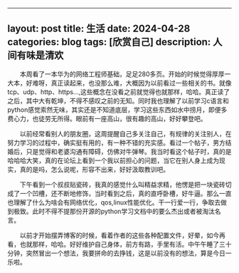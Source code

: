 
---
layout: post
title: 生活
date: 2024-04-28
categories: blog
tags: [欣赏自己]
description: 人间有味是清欢
---

&emsp;&emsp;本周看了一本华为的网络工程师基础，足足280多页。开始的时候觉得厚厚一大本，好难呀，真正读起来，也没那么难，大概因为以前看过一些相关的书。就像tcp、udp、http、https...,这些概念在没看之前就觉得也就那样，哈哈。真正读了之后，其中大有乾坤，不得不感叹之前的无知。同时我也理解了以前学习c语言和python感觉索然无味，其实还是不知道底层，学习这些东西如水中捞月，即便多费心力，也徒劳无所得。眼前有一座高山，很有趣的高山，好好攀登吧。

&emsp;&emsp;以前经常看别人的朋友圈，这周提醒自己多关注自己，有规律的关注别人，在努力学习的过程中，确实挺有用的，有一种不错的充实感。看过一个帖子，男方结婚后，只是觉得和老婆沟通有障碍，仿佛对牛弹琴。我当时看这个帖子时，真的是哈哈哈大笑，真的在论坛上看到一个我以前担心的问题，当它在别人身上成为现实，真的是吗，怎么说呢，形容不出来，好好汲取教训吧。

&emsp;&emsp;下午看到一个叔叔贴瓷砖，我真的感觉什么叫精益求精，他愣是把一块瓷砖切成了一个凹槽，还不断地修饰，当时看到之后，真的直呼卧槽，好牛逼。那么一直也理解了什么为啥会有网络优化，qos,linux性能优化。干一行爱一行，争取去做到极致。此时不得不提那份开源的python学习文档中的要么杰出或者被淘汰名言。

&emsp;&emsp;以前才开始摆弄博客的时候，看着作者的这些各种配置文件，好晕，如今再看，也就那样，哈哈。好好维护自己身体，前方有路，手里有活。中午午睡了三十分钟，突然冒出一个想法，我要拼命的去挣钱，这是以前没有的想法，算是今日一乐啦。
